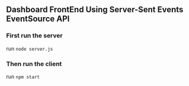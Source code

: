 ## Dashboard FrontEnd Using Server-Sent Events EventSource API 

### First run the server
run `node server.js`

### Then run the client
run `npm start`